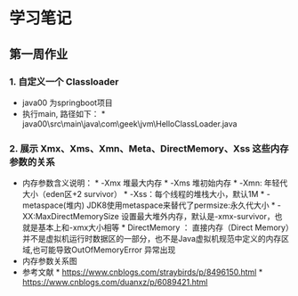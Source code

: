 # 学习笔记
## 第一周作业

### 1.  自定义一个 Classloader
  * java00 为springboot项目
  * 执行main, 路径如下：
        * java00\src\main\java\com\geek\jvm\HelloClassLoader.java
		
		
### 2.  展示 Xmx、Xms、Xmn、Meta、DirectMemory、Xss 这些内存参数的关系
  * 内存参数含义说明：
        * -Xmx 堆最大内存
        * -Xms 堆初始内存
        * -Xmn: 年轻代大小（eden区+2 survivor）
        * -Xss：每个线程的堆栈大小，默认1M
        * \- metaspace(堆内) JDK8使用metaspace来替代了permsize:永久代大小
        * -XX:MaxDirectMemorySize 设置最大堆外内存，默认是-xmx-survivor，也就是基本上和-xmx大小相等
        * DirectMemory ： 直接内存（Direct Memory）并不是虚拟机运行时数据区的一部分，也不是Java虚拟机规范中定义的内存区域,也可能导致OutOfMemoryError 异常出现
  * 内存参数关系图
  * 参考文献
        * https://www.cnblogs.com/straybirds/p/8496150.html
        * https://www.cnblogs.com/duanxz/p/6089421.html
